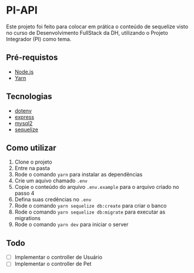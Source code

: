 # PI-API

Este projeto foi feito para colocar em prática o conteúdo de sequelize visto no curso de Desenvolvimento FullStack da DH, utilizando o Projeto Integrador (PI) como tema.

## Pré-requistos

- [Node.js](https://nodejs.org/)
- [Yarn](https://yarnpkg.com/)

## Tecnologias

- [dotenv](https://github.com/motdotla/dotenv)
- [express](https://github.com/expressjs/express)
- [mysql2](https://github.com/sidorares/node-mysql2)
- [sequelize](https://github.com/sequelize/sequelize)

## Como utilizar

1. Clone o projeto
2. Entre na pasta
3. Rode o comando `yarn` para instalar as dependências
4. Crie um aquivo chamado `.env`
5. Copie o conteúdo do arquivo `.env.example` para o arquivo criado no passo 4
6. Defina suas credências no `.env`
7. Rode o comando `yarn sequelize db:create` para criar o banco
8. Rode o comando `yarn sequelize db:migrate` para executar as migrations
9. Rode o comando `yarn dev` para iniciar o server

## Todo

- [ ] Implementar o controller de Usuário
- [ ] Implementar o controller de Pet
